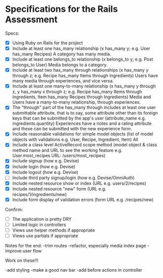 # Specifications for the Rails Assessment

Specs:
- [x] Using Ruby on Rails for the project
- [x] Include at least one has_many relationship (x has_many y; e.g. User has_many Recipes)
    A category has many media.
- [x] Include at least one belongs_to relationship (x belongs_to y; e.g. Post belongs_to User)
    Media belongs to a category. 
- [x] Include at least two has_many through relationships (x has_many y through z; e.g. Recipe has_many Items through Ingredients)
    Users have many media through experiences, and vice versa.
- [x] Include at least one many-to-many relationship (x has_many y through z, y has_many x through z; e.g. Recipe has_many Items through Ingredients, Item has_many Recipes through Ingredients)
    Media and Users have a many-to-many relationship, through experiences.
- [x] The "through" part of the has_many through includes at least one user submittable attribute, that is to say, some attribute other than its foreign keys that can be submitted by the app's user (attribute_name e.g. ingredients.quantity)
    Experiences have a notes and a rating attribute and these can be submitted with the new experience form.
- [x] Include reasonable validations for simple model objects (list of model objects with validations e.g. User, Recipe, Ingredient, Item)
    All 
- [x] Include a class level ActiveRecord scope method (model object & class method name and URL to see the working feature e.g. User.most_recipes URL: /users/most_recipes)
- [x] Include signup (how e.g. Devise)
- [x] Include login (how e.g. Devise)
- [x] Include logout (how e.g. Devise)
- [ ] Include third party signup/login (how e.g. Devise/OmniAuth)
- [x] Include nested resource show or index (URL e.g. users/2/recipes)
- [x] Include nested resource "new" form (URL e.g. recipes/1/ingredients/new)
- [x] Include form display of validation errors (form URL e.g. /recipes/new)

Confirm:
- [ ] The application is pretty DRY
- [ ] Limited logic in controllers
- [ ] Views use helper methods if appropriate
- [ ] Views use partials if appropriate

Notes for the end:
-trim routes
-refactor, especially media index page
-improve user flow


Work on these!!!

-add styling
-make a good nav bar
-add before actions in controller


